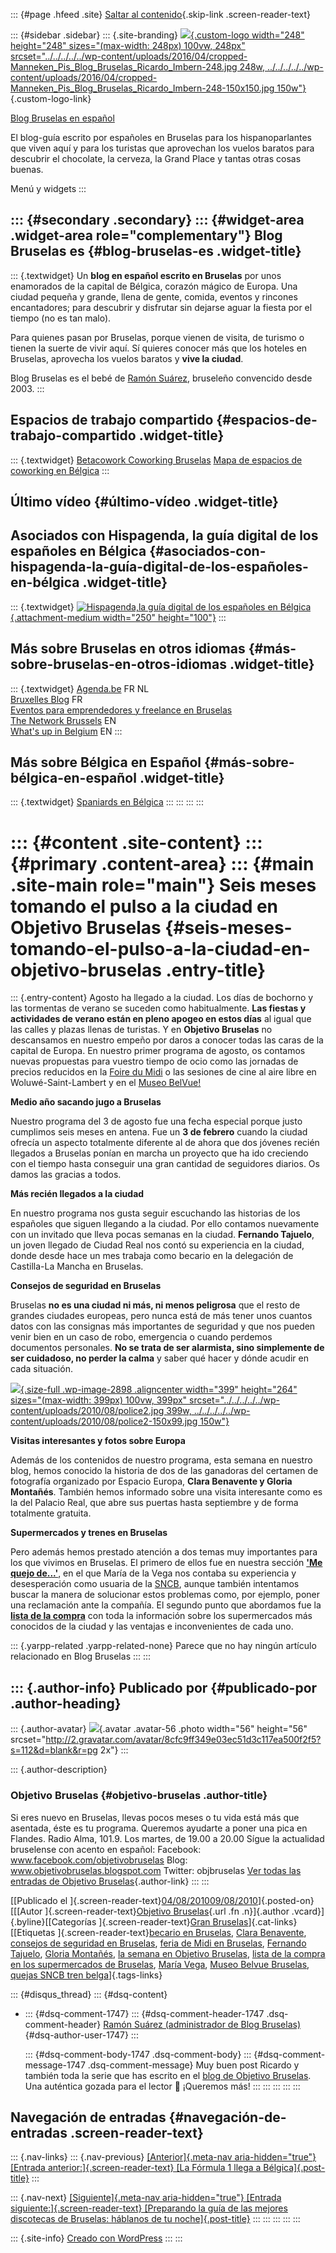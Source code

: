::: {#page .hfeed .site}
[Saltar al
contenido](../../../../../index.html?p=2895#content){.skip-link
.screen-reader-text}

::: {#sidebar .sidebar}
::: {.site-branding}
[![](../../../../../wp-content/uploads/2016/04/cropped-Manneken_Pis_Blog_Bruselas_Ricardo_Imbern-248.jpg){.custom-logo
width="248" height="248" sizes="(max-width: 248px) 100vw, 248px"
srcset="../../../../../wp-content/uploads/2016/04/cropped-Manneken_Pis_Blog_Bruselas_Ricardo_Imbern-248.jpg 248w, ../../../../../wp-content/uploads/2016/04/cropped-Manneken_Pis_Blog_Bruselas_Ricardo_Imbern-248-150x150.jpg 150w"}](../../../../../index.html){.custom-logo-link}

[Blog Bruselas en español](../../../../../index.html)

El blog-guía escrito por españoles en Bruselas para los hispanoparlantes
que viven aquí y para los turistas que aprovechan los vuelos baratos
para descubrir el chocolate, la cerveza, la Grand Place y tantas otras
cosas buenas.

Menú y widgets
:::

::: {#secondary .secondary}
::: {#widget-area .widget-area role="complementary"}
Blog Bruselas es {#blog-bruselas-es .widget-title}
----------------

::: {.textwidget}
Un **blog en español escrito en Bruselas** por unos enamorados de la
capital de Bélgica, corazón mágico de Europa. Una ciudad pequeña y
grande, llena de gente, comida, eventos y rincones encantadores; para
descubrir y disfrutar sin dejarse aguar la fiesta por el tiempo (no es
tan malo).

Para quienes pasan por Bruselas, porque vienen de visita, de turismo o
tienen la suerte de vivir aquí. Sí quieres conocer más que los hoteles
en Bruselas, aprovecha los vuelos baratos y **vive la ciudad**.

Blog Bruselas es el bebé de [Ramón Suárez](http://www.ramonsuarez.com),
bruseleño convencido desde 2003.
:::

Espacios de trabajo compartido {#espacios-de-trabajo-compartido .widget-title}
------------------------------

::: {.textwidget}
[Betacowork Coworking Bruselas](http://www.betacowork.com) [Mapa de
espacios de coworking en Bélgica](http://coworkingbelgium.com)
:::

Último vídeo {#último-vídeo .widget-title}
------------

Asociados con Hispagenda, la guía digital de los españoles en Bélgica {#asociados-con-hispagenda-la-guía-digital-de-los-españoles-en-bélgica .widget-title}
---------------------------------------------------------------------

::: {.textwidget}
[![Hispagenda,la guía digital de los españoles en
Bélgica](../../../../../wp-content/uploads/2010/04/Hispagenda-250px.gif "Hispagenda, la guía digital de los españoles en Bélgica"){.attachment-medium
width="250" height="100"}](http://www.hispagenda.com)
:::

Más sobre Bruselas en otros idiomas {#más-sobre-bruselas-en-otros-idiomas .widget-title}
-----------------------------------

::: {.textwidget}
[Agenda.be](http://www.agenda.be) FR NL\
[Bruxelles Blog](http://www.bxlblog.be/) FR\
[Eventos para emprendedores y freelance en
Bruselas](http://www.betacowork.com/events/)\
[The Network
Brussels](http://groups.yahoo.com/group/TheNetworkBrussels/) EN\
[What\'s up in Belgium](http://www.whatsupin.be/) EN
:::

Más sobre Bélgica en Español {#más-sobre-bélgica-en-español .widget-title}
----------------------------

::: {.textwidget}
[Spaniards en Bélgica](http://www.spaniards.es/paises/belgica)
:::
:::
:::
:::

::: {#content .site-content}
::: {#primary .content-area}
::: {#main .site-main role="main"}
Seis meses tomando el pulso a la ciudad en Objetivo Bruselas {#seis-meses-tomando-el-pulso-a-la-ciudad-en-objetivo-bruselas .entry-title}
============================================================

::: {.entry-content}
Agosto ha llegado a la ciudad. Los días de bochorno y las tormentas de
verano se suceden como habitualmente. **Las fiestas y actividades de
verano están en pleno apogeo en estos días** al igual que las calles y
plazas llenas de turistas. Y en **Objetivo Bruselas** no descansamos en
nuestro empeño por daros a conocer todas las caras de la capital de
Europa. En nuestro primer programa de agosto, os contamos nuevas
propuestas para vuestro tiempo de ocio como las jornadas de precios
reducidos en la [Foire du Midi](http://www.foiredumidi.be) o las
sesiones de cine al aire libre en Woluwé-Saint-Lambert y en el [Museo
BelVue!](http://www.belvue.be)

**Medio año sacando jugo a Bruselas**

Nuestro programa del 3 de agosto fue una fecha especial porque justo
cumplimos seis meses en antena. Fue un **3 de febrero** cuando la ciudad
ofrecía un aspecto totalmente diferente al de ahora que dos jóvenes
recién llegados a Bruselas ponían en marcha un proyecto que ha ido
creciendo con el tiempo hasta conseguir una gran cantidad de seguidores
diarios. Os damos las gracias a todos.

**Más recién llegados a la ciudad**

En nuestro programa nos gusta seguir escuchando las historias de los
españoles que siguen llegando a la ciudad. Por ello contamos nuevamente
con un invitado que lleva pocas semanas en la ciudad. **Fernando
Tajuelo**, un joven llegado de Ciudad Real nos contó su experiencia en
la ciudad, donde desde hace un mes trabaja como becario en la delegación
de Castilla-La Mancha en Bruselas.

**Consejos de seguridad en Bruselas**

Bruselas **no es una ciudad ni más, ni menos peligrosa** que el resto de
grandes ciudades europeas, pero nunca está de más tener unos cuantos
datos con las consignas más importantes de seguridad y que nos pueden
venir bien en un caso de robo, emergencia o cuando perdemos documentos
personales. **No se trata de ser alarmista, sino simplemente de ser
cuidadoso, no perder la calma** y saber qué hacer y dónde acudir en cada
situación.

[![](../../../../../wp-content/uploads/2010/08/police2.jpg){.size-full
.wp-image-2898 .aligncenter width="399" height="264"
sizes="(max-width: 399px) 100vw, 399px"
srcset="../../../../../wp-content/uploads/2010/08/police2.jpg 399w, ../../../../../wp-content/uploads/2010/08/police2-150x99.jpg 150w"}](http://www.blogbruselas.com/2010/08/seis-meses-tomando-el-pulso-a-la-ciudad-en-objetivo-bruselas.html/police-3)

**Visitas interesantes y fotos sobre Europa**

Además de los contenidos de nuestro programa, esta semana en nuestro
blog, hemos conocido la historia de dos de las ganadoras del certamen de
fotografía organizado por Espacio Europa, **Clara Benavente y Gloria
Montañés**. También hemos informado sobre una visita interesante como es
la del Palacio Real, que abre sus puertas hasta septiembre y de forma
totalmente gratuita.

**Supermercados y trenes en Bruselas**

Pero además hemos prestado atención a dos temas muy importantes para los
que vivimos en Bruselas. El primero de ellos fue en nuestra sección
**['Me quejo
de...'](http://objetivobruselas.blogspot.com/2010/08/averias-y-retrasos-en-los-trenes-belgas.html)**,
en el que María de la Vega nos contaba su experiencia y desesperación
como usuaria de la [SNCB](http://www.sncb.be), aunque también intentamos
buscar la manera de solucionar estos problemas como, por ejemplo, poner
una reclamación ante la compañía. El segundo punto que abordamos fue la
**[lista de la
compra](http://objetivobruselas.blogspot.com/2010/07/supermercados-en-bruselas-i-te-ayudamos.html)**
con toda la información sobre los supermercados más conocidos de la
ciudad y las ventajas e inconvenientes de cada uno.

::: {.yarpp-related .yarpp-related-none}
Parece que no hay ningún artículo relacionado en Blog Bruselas
:::
:::

::: {.author-info}
Publicado por {#publicado-por .author-heading}
-------------

::: {.author-avatar}
![](http://2.gravatar.com/avatar/8cfc9ff349e03ec51d3c117ea500f2f5?s=56&d=blank&r=pg){.avatar
.avatar-56 .photo width="56" height="56"
srcset="http://2.gravatar.com/avatar/8cfc9ff349e03ec51d3c117ea500f2f5?s=112&d=blank&r=pg 2x"}
:::

::: {.author-description}
### Objetivo Bruselas {#objetivo-bruselas .author-title}

Si eres nuevo en Bruselas, llevas pocos meses o tu vida está más que
asentada, éste es tu programa. Queremos ayudarte a poner una pica en
Flandes. Radio Alma, 101.9. Los martes, de 19.00 a 20.00 Sígue la
actualidad bruselense con acento en español: Facebook:
www.facebook.com/objetivobruselas Blog:
www.objetivobruselas.blogspot.com Twitter: objbruselas [Ver todas las
entradas de Objetivo
Bruselas](../../../../author/objetivo-bruselas/index.html){.author-link}
:::
:::

[[Publicado el
]{.screen-reader-text}[04/08/201009/08/2010](../../../../../index.html?p=2895)]{.posted-on}[[[Autor
]{.screen-reader-text}[Objetivo
Bruselas](../../../../author/objetivo-bruselas/index.html){.url .fn
.n}]{.author .vcard}]{.byline}[[Categorías ]{.screen-reader-text}[Gran
Bruselas](../../../../category/gran-bruselas/index.html)]{.cat-links}[[Etiquetas
]{.screen-reader-text}[becario en
Bruselas](../../../../tag/becario-en-bruselas/index.html), [Clara
Benavente](../../../../tag/clara-benavente/index.html), [consejos de
seguridad en
Bruselas](../../../../tag/consejos-de-seguridad-en-bruselas/index.html),
[feria de Midi en
Bruselas](../../../../tag/feria-de-midi-en-bruselas/index.html),
[Fernando Tajuelo](../../../../tag/fernando-tajuelo/index.html), [Gloria
Montañés](../../../../tag/gloria-montanes/index.html), [la semana en
Objetivo
Bruselas](../../../../tag/la-semana-en-objetivo-bruselas/index.html),
[lista de la compra en los supermercados de
Bruselas](../../../../tag/lista-de-la-compra-en-los-supermercados-de-bruselas/index.html),
[María Vega](../../../../tag/maria-vega/index.html), [Museo Belvue
Bruselas](../../../../tag/museo-belvue-bruselas/index.html), [quejas
SNCB tren
belga](../../../../tag/quejas-sncb-tren-belga/index.html)]{.tags-links}

::: {#disqus_thread}
::: {#dsq-content}
-   ::: {#dsq-comment-1747}
    ::: {#dsq-comment-header-1747 .dsq-comment-header}
    [Ramón Suárez (administrador de Blog
    Bruselas)](http://twitter.com/ramonsuarez){#dsq-author-user-1747}
    :::

    ::: {#dsq-comment-body-1747 .dsq-comment-body}
    ::: {#dsq-comment-message-1747 .dsq-comment-message}
    Muy buen post Ricardo y también toda la serie que has escrito en el
    [blog de Objetivo
    Bruselas](http://www.objetivobruselas.blogspot.com/). Una auténtica
    gozada para el lector 🙂 ¡Queremos más!
    :::
    :::
    :::
:::
:::

Navegación de entradas {#navegación-de-entradas .screen-reader-text}
----------------------

::: {.nav-links}
::: {.nav-previous}
[[Anterior]{.meta-nav aria-hidden="true"} [Entrada
anterior:]{.screen-reader-text} [La Fórmula 1 llega a
Bélgica]{.post-title}](../../../../../index.html?p=2886)
:::

::: {.nav-next}
[[Siguiente]{.meta-nav aria-hidden="true"} [Entrada
siguiente:]{.screen-reader-text} [Preparando la guía de las mejores
discotecas de Bruselas: háblanos de tu
noche]{.post-title}](../../../../../index.html?p=2907)
:::
:::
:::
:::
:::

::: {.site-info}
[Creado con WordPress](https://es.wordpress.org/)
:::
:::
